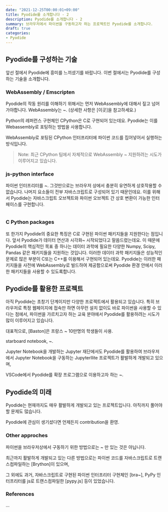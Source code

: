 ```yaml
---
date: "2021-12-25T00:00:01+09:00"
title: Pyodide를 소개합니다 - 2
description: Pyodide를 소개합니다 - 2
summary: 브라우저에서 파이썬을 구동하고자 하는 프로젝트인 Pyodide를 소개합니다.
draft: true
categories:
- Pyodide
---
```


## Pyodide를 구성하는 기술

앞선 절에서 Pyodide에 흥미를 느끼셨기를 바랍니다.
이번 절에서는 Pyodide를 구성하는 기술을 소개합니다.

### WebAssembly / Emscripten

Pyodide의 작동 원리를 이해하기 위해서는 먼저 WebAssembly에 대해서 짚고 넘어가야합니다.
WebAssembly는 ~. (상세한 사항은 [이곳]을 참고하세요.)

Python의 레퍼런스 구현체인 CPython은 C로 구현되어 있는데요. Pyodide는 이를 Webassembly로 포팅하는 방법을 사용합니다.

WebAssembly로 포팅된 CPython 인터프리터에 파이썬 코드를 집어넣어서 실행하는 방식입니다.

> Note: 최근 CPython 팀에서 자체적으로 WebAssembly ~ 지원하려는 시도가 이루어지고 있습니다.

### js-python interface

파이썬 인터프리터를 ~. 그것만으로는 브라우저 상에서 충분히 유연하게 상호작용할 수 없습니다.
나머지 요소들이 전부 자바스크립트로 구성되어 있기 때문인데요.
이를 위해서 Pyodide는 자바스크립트 오브젝트와 파이썬 오브젝트 간 상호 변환이 가능한 인터페이스를 구현합니다.

```
```

### C Python packages

또 한가지 Pyodide의 중요한 특징은 C로 구현된 파이썬 패키지들을 지원한다는 점입니다.
앞서 Pyodide가 데이터 연산과 시각화~ 시작되었다고 말씀드렸는데요.
이 때문에 Pyodide의 핵심적인 목표 중 하나는 데이터 과학에 필요한 다양한 Numpy, Scipy, Pandas 같은 패키지들을 지원하는 것입니다.
이러한 데이터 과학 패키지들은 성능적인 문제로 많은 부분이 C또는 C++를 이용해서 구현되어 있는데요.
Pyodide는 이러한 패키지들을 사전에 WebAssembly로 빌드하여 제공함으로써
Pyodide 환경 안에서 이러한 패키지들을 사용할 수 있도록합니다.

## Pyodide를 활용한 프로젝트

아직 Pyodide는 초창기 단계이지만 다양한 프로젝트에서 활용되고 있습니다.
특히 브라우저로 특정 웹페이지에 접속만 하면 아무런 설치 없이도 바로 파이썬을 사용할 수 있다는 점에서,
파이썬을 가르치고자 하는 교육 분야에서 Pyodide를 활용하려는 시도가 많이 이루어지고 있습니다.

대표적으로, [Baston]은 프랑스 ~ 10만명의 학생들이 사용.

starboard notebook, ~.

Jupyter Notebook을 개발하는 Jupyter 재단에서도 Pyodide를 활용하여 브라우저에서 Jupyter Notebook을 구동하는
Jupyterllite 프로젝트가 활발하게 개발되고 있으며,

VSCode에서 Pyodide를 확장 프로그램으로 이용하고자 하는 ~.

## Pyodide의 미래

Pyodide는 현재까지도 매우 활발하게 개발되고 있는 프로젝트입니다.
아직까지 풀어야 할 문제도 많습니다.

Pyodide에 관심이 생기셨다면 언제든지 contribution을 환영.

### Other approches

파이썬을 브라우저상에서 구동하기 위한 방법으로는 ~ 만 있는 것은 아닙니다.

최근까지 활발하게 개발되고 있는 다른 방법으로는 파이썬 코드를 자바스크립트로 트랜스컴파일하는 [Brython]이 있으며,

그 외에도 과거, 자바스크립트로 구현된 파이썬 인터프리터 구현체인 [bra~], PyPy 인터프리터를 js로 트랜스컴파일한 [pypy.js] 등이 있었습니다.

### References

...
